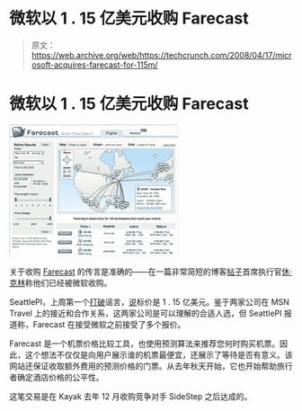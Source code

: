 # 微软以 1 . 15 亿美元收购 Farecast

> 原文：<https://web.archive.org/web/https://techcrunch.com/2008/04/17/microsoft-acquires-farecast-for-115m/>

# 微软以 1 . 15 亿美元收购 Farecast

[![](img/5a003d14bb7e04f4b1fa7564a4c0ebf7.png)](https://web.archive.org/web/20230402093351/http://www.crunchbase.com/company/farecast)

关于收购 [Farecast](https://web.archive.org/web/20230402093351/http://www.farecast.com/) 的传言是准确的——在一篇非常简短的博客[帖子](https://web.archive.org/web/20230402093351/http://www.farecast.com/blog/2008/04/microsoft-acquires-farecast/)首席执行官[休·克林](https://web.archive.org/web/20230402093351/http://www.crunchbase.com/person/hugh-crean)称他们已经被微软收购。

SeattlePI，上周第一个[打破](https://web.archive.org/web/20230402093351/http://blog.seattlepi.nwsource.com/venture/archives/136421.asp)谣言，[说](https://web.archive.org/web/20230402093351/http://blog.seattlepi.nwsource.com/venture/archives/136760.asp?source=mypi)标价是 1 . 15 亿美元。鉴于两家公司在 MSN Travel 上的接近和合作关系，这两家公司是可以理解的合适人选，但 SeattlePI 报道称，Farecast 在接受微软之前接受了多个报价。

Farecast 是一个机票价格比较工具，也使用预测算法来推荐您何时购买机票。因此，这个想法不仅仅是向用户展示谁的机票最便宜，还展示了等待是否有意义。该网站还保证收取额外费用的预测价格的门票。从去年秋天开始，它也开始帮助旅行者确定酒店价格的公平性。

这笔交易是在 Kayak 去年 12 月收购竞争对手 SideStep 之后达成的。